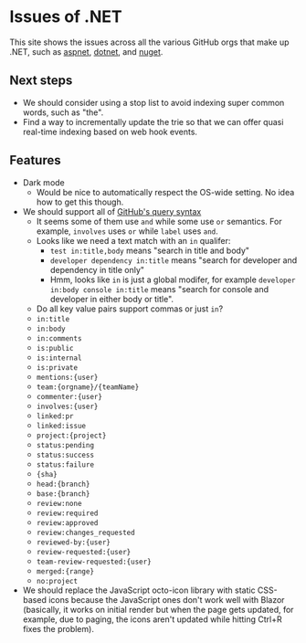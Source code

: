 # Issues of .NET

This site shows the issues across all the various GitHub orgs that make up .NET,
such as [aspnet], [dotnet], and [nuget].

[aspnet]: https://github.com/aspnet
[dotnet]: https://github.com/dotnet
[nuget]: https://github.com/nuget

## Next steps

* We should consider using a stop list to avoid indexing super common words,
  such as "the".
* Find a way to incrementally update the trie so that we can offer quasi
  real-time indexing based on web hook events.

## Features

* Dark mode
    - Would be nice to automatically respect the OS-wide setting. No idea how to
      get this though.
* We should support all of [GitHub's query syntax](https://docs.github.com/en/github/searching-for-information-on-github/searching-issues-and-pull-requests)
    - It seems some of them use `and` while some use `or` semantics. For
      example, `involves` uses `or` while `label` uses `and`.
    - Looks like we need a text match with an `in` qualifer:
        - `test in:title,body` means "search in title and body"
        - `developer dependency in:title` means "search for developer and
          dependency in title only"
        - Hmm, looks like `in` is just a global modifer, for example `developer
          in:body console in:title` means "search for console and developer in
          either body or title".
    - Do all key value pairs support commas or just `in`?
    - `in:title`
    - `in:body`
    - `in:comments` 
    - `is:public`
    - `is:internal`
    - `is:private`
    - `mentions:{user}`
    - `team:{orgname}/{teamName}`
    - `commenter:{user}`
    - `involves:{user}`
    - `linked:pr`
    - `linked:issue`
    - `project:{project}`
    - `status:pending`
    - `status:success`
    - `status:failure`
    - `{sha}`
    - `head:{branch}`
    - `base:{branch}`
    - `review:none`
    - `review:required`
    - `review:approved`
    - `review:changes_requested`
    - `reviewed-by:{user}`
    - `review-requested:{user}`
    - `team-review-requested:{user}`
    - `merged:{range}`
    - `no:project`
* We should replace the JavaScript octo-icon library with static CSS-based icons
  because the JavaScript ones don't work well with Blazor (basically, it works
  on initial render but when the page gets updated, for example, due to paging,
  the icons aren't updated while hitting Ctrl+R fixes the problem).
